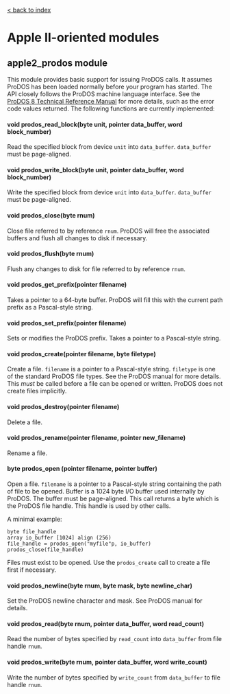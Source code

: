 [< back to index](../doc_index.md)

# Apple II-oriented modules

## apple2_prodos module

This module provides basic support for issuing ProDOS calls.
It assumes ProDOS has been loaded normally before your program has started.
The API closely follows the ProDOS machine language interface.
See the 
[ProDOS 8 Technical Reference Manual](http://www.easy68k.com/paulrsm/6502/PDOS8TRM.HTM)
for more details, such as the error code values returned.
The following functions are currently implemented:

#### void prodos_read_block(byte unit, pointer data_buffer, word block_number)

Read the specified block from device `unit` into `data_buffer`.
`data_buffer` must be page-aligned.

#### void prodos_write_block(byte unit, pointer data_buffer, word block_number)

Write the specified block from device `unit` into `data_buffer`.
`data_buffer` must be page-aligned.

#### void prodos_close(byte rnum)

Close file referred to by reference `rnum`.
ProDOS will free the associated buffers and flush all changes to disk if necessary.

#### void prodos_flush(byte rnum)

Flush any changes to disk for file referred to by reference `rnum`.

#### void prodos_get_prefix(pointer filename)

Takes a pointer to a 64-byte buffer.
ProDOS will fill this with the current path prefix as a Pascal-style string.

#### void prodos_set_prefix(pointer filename)

Sets or modifies the ProDOS prefix.
Takes a pointer to a Pascal-style string.

#### void prodos_create(pointer filename, byte filetype)

Create a file.
`filename` is a pointer to a Pascal-style string.
`filetype` is one of the standard ProDOS file types.
See the ProDOS manual for more details.
This *must* be called before a file can be opened or written.
ProDOS does not create files implicitly.

#### void prodos_destroy(pointer filename)

Delete a file.

#### void prodos_rename(pointer filename, pointer new_filename)

Rename a file.

#### byte prodos_open (pointer filename, pointer buffer)

Open a file.
`filename` is a pointer to a Pascal-style string containing the path of file to be opened.
Buffer is a 1024 byte I/O buffer used internally by ProDOS.
The buffer must be page-aligned.
This call returns a byte which is the ProDOS file handle. 
This handle is used by other calls.

A minimal example:

    byte file_handle
    array io_buffer [1024] align (256)
    file_handle = prodos_open("myfile"p, io_buffer)
    prodos_close(file_handle)

Files must exist to be opened.
Use the `prodos_create` call to create a file first if necessary.

#### void prodos_newline(byte rnum, byte mask, byte newline_char)

Set the ProDOS newline character and mask.
See ProDOS manual for details.

#### void prodos_read(byte rnum, pointer data_buffer, word read_count)

Read the number of bytes specified by `read_count` into `data_buffer` from file handle `rnum`.

#### void prodos_write(byte rnum, pointer data_buffer, word write_count)

Write the number of bytes specified by `write_count` from `data_buffer` to file handle `rnum`.